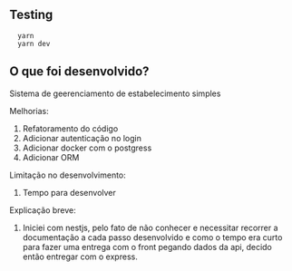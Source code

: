 
## Testing

```shell
  yarn
  yarn dev
```

## O que foi desenvolvido? 
Sistema de geerenciamento de estabelecimento simples


Melhorias: 
  1. Refatoramento do código
  2. Adicionar autenticação no login
  3. Adicionar docker com o postgress
  4. Adicionar ORM

Limitação no desenvolvimento:
  1. Tempo para desenvolver

Explicação breve:
  1. Iniciei com nestjs, pelo fato de não conhecer e necessitar recorrer a documentação a cada passo desenvolvido e como o tempo era curto para fazer uma entrega com o front pegando dados da api, decido então entregar com o express.
  
  